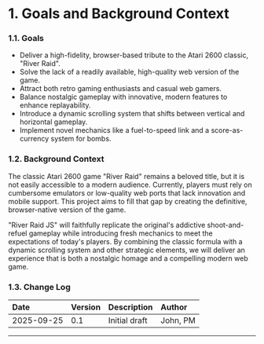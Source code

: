 # 1. Goals and Background Context

### 1.1. Goals

*   Deliver a high-fidelity, browser-based tribute to the Atari 2600 classic, "River Raid".
*   Solve the lack of a readily available, high-quality web version of the game.
*   Attract both retro gaming enthusiasts and casual web gamers.
*   Balance nostalgic gameplay with innovative, modern features to enhance replayability.
*   Introduce a dynamic scrolling system that shifts between vertical and horizontal gameplay.
*   Implement novel mechanics like a fuel-to-speed link and a score-as-currency system for bombs.

### 1.2. Background Context

The classic Atari 2600 game "River Raid" remains a beloved title, but it is not easily accessible to a modern audience. Currently, players must rely on cumbersome emulators or low-quality web ports that lack innovation and mobile support. This project aims to fill that gap by creating the definitive, browser-native version of the game.

"River Raid JS" will faithfully replicate the original's addictive shoot-and-refuel gameplay while introducing fresh mechanics to meet the expectations of today's players. By combining the classic formula with a dynamic scrolling system and other strategic elements, we will deliver an experience that is both a nostalgic homage and a compelling modern web game.

### 1.3. Change Log

| Date       | Version | Description   | Author   |
| :--------- | :------ | :------------ | :------- |
| 2025-09-25 | 0.1     | Initial draft | John, PM |

---

